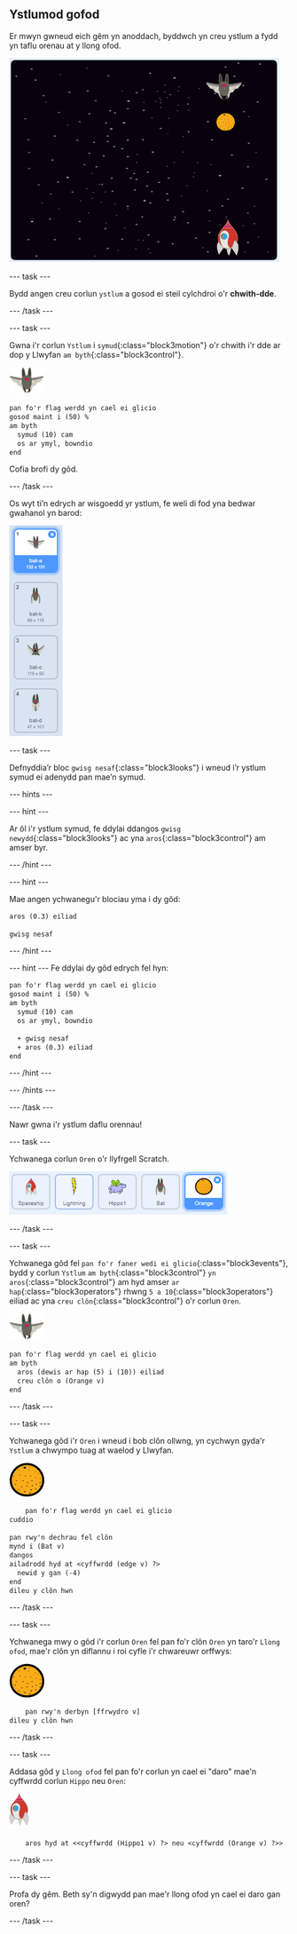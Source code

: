 ## Ystlumod gofod

Er mwyn gwneud eich gêm yn anoddach, byddwch yn creu ystlum a fydd yn taflu orenau at y llong ofod.

![ystlum yn taflu oren at y llong ofod](images/bat-oranges.png)

\--- task \---

Bydd angen creu corlun `ystlum` a gosod ei steil cylchdroi o'r **chwith-dde**.

\--- /task \---

\--- task \---

Gwna i'r corlun `Ystlum` i `symud`{:class="block3motion"} o'r chwith i'r dde ar dop y Llwyfan `am byth`{:class="block3control"}.

![corlun ystlum](images/bat-sprite.png)

```blocks3
pan fo'r flag werdd yn cael ei glicio
gosod maint i (50) %
am byth 
  symud (10) cam
  os ar ymyl, bowndio
end
```

Cofia brofi dy gôd.

\--- /task \---

Os wyt ti’n edrych ar wisgoedd yr ystlum, fe weli di fod yna bedwar gwahanol yn barod:

![sgrinlun](images/invaders-bat-costume.png)

\--- task \---

Defnyddia’r bloc `gwisg nesaf`{:class="block3looks"} i wneud i’r ystlum symud ei adenydd pan mae’n symud.

\--- hints \---

\--- hint \---

Ar ôl i'r ystlum symud, fe ddylai ddangos `gwisg newydd`{:class="block3looks"} ac yna `aros`{:class="block3control"} am amser byr.

\--- /hint \---

\--- hint \---

Mae angen ychwanegu'r blociau yma i dy gôd:

```blocks3
aros (0.3) eiliad

gwisg nesaf
```

\--- /hint \---

\--- hint \--- Fe ddylai dy gôd edrych fel hyn:

```blocks3
pan fo'r flag werdd yn cael ei glicio
gosod maint i (50) %
am byth 
  symud (10) cam
  os ar ymyl, bowndio

  + gwisg nesaf
  + aros (0.3) eiliad
end
```

\--- /hint \---

\--- /hints \---

\--- /task \---

Nawr gwna i'r ystlum daflu orennau!

\--- task \---

Ychwanega corlun `Oren` o'r llyfrgell Scratch.

![sgrinlun](images/invaders-orange.png)

\--- /task \---

\--- task \---

Ychwanega gôd fel `pan fo'r faner wedi ei glicio`{:class="block3events"}, bydd y corlun `Ystlum` `am byth`{:class="block3control"} `yn aros`{:class="block3control"} am hyd amser `ar hap`{:class="block3operators"} rhwng `5 a 10`{:class="block3operators"} eiliad ac yna `creu clôn`{:class="block3control"} o'r corlun `Oren`.

![corlun ystlum](images/bat-sprite.png)

```blocks3
pan fo'r flag werdd yn cael ei glicio
am byth 
  aros (dewis ar hap (5) i (10)) eiliad
  creu clôn o (Orange v)
end
```

\--- /task \---

\--- task \---

Ychwanega gôd i'r `Oren` i wneud i bob clôn ollwng, yn cychwyn gyda'r `Ystlum` a chwympo tuag at waelod y Llwyfan.

![corlun oren](images/orange-sprite.png)

```blocks3
    pan fo'r flag werdd yn cael ei glicio
cuddio

pan rwy'n dechrau fel clôn
mynd i (Bat v)
dangos
ailadrodd hyd at <cyffwrdd (edge v) ?> 
  newid y gan (-4)
end
dileu y clôn hwn
```

\--- /task \---

\--- task \---

Ychwanega mwy o gôd i'r corlun `Oren` fel pan fo'r clôn `Oren` yn taro'r `Llong ofod`, mae'r clôn yn diflannu i roi cyfle i'r chwareuwr orffwys:

![corlun oren](images/orange-sprite.png)

```blocks3
    pan rwy'n derbyn [ffrwydro v]
dileu y clôn hwn
```

\--- /task \---

\--- task \---

Addasa gôd y `Llong ofod` fel pan fo'r corlun yn cael ei "daro" mae'n cyffwrdd corlun `Hippo` neu `Oren`:

![corlun roced](images/rocket-sprite.png)

```blocks3
    aros hyd at <<cyffwrdd (Hippo1 v) ?> neu <cyffwrdd (Orange v) ?>>
```

\--- /task \---

\--- task \---

Profa dy gêm. Beth sy'n digwydd pan mae'r llong ofod yn cael ei daro gan oren?

\--- /task \---